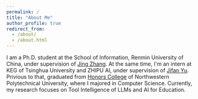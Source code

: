 ```yaml
---
permalink: /
title: "About Me"
author_profile: true
redirect_from: 
  - /about/
  - /about.html
---
```

I am a Ph.D. student at the School of Information, Renmin University of China, under supervision of [Jing Zhang](https://xiaojingzi.github.io/). 
At the same time, I'm an intern at KEG of Tsinghua University and ZHIPU AI, under supervision of [Jifan Yu](https://yujifan0326.github.io/). 
Privious to that, graduated from [Honors College](https://honors.nwpu.edu.cn/) of Northwestern Polytechnical University, where I majored in Computer Science. 
Currently, my research focuses on Tool Intelligence of LLMs and AI for Education.
